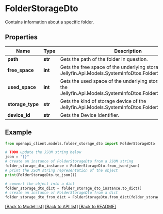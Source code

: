 # FolderStorageDto

Contains information about a specific folder.

## Properties

Name | Type | Description | Notes
------------ | ------------- | ------------- | -------------
**path** | **str** | Gets the path of the folder in question. | [optional] 
**free_space** | **int** | Gets the free space of the underlying storage device of the Jellyfin.Api.Models.SystemInfoDtos.FolderStorageDto.Path. | [optional] 
**used_space** | **int** | Gets the used space of the underlying storage device of the Jellyfin.Api.Models.SystemInfoDtos.FolderStorageDto.Path. | [optional] 
**storage_type** | **str** | Gets the kind of storage device of the Jellyfin.Api.Models.SystemInfoDtos.FolderStorageDto.Path. | [optional] 
**device_id** | **str** | Gets the Device Identifier. | [optional] 

## Example

```python
from openapi_client.models.folder_storage_dto import FolderStorageDto

# TODO update the JSON string below
json = "{}"
# create an instance of FolderStorageDto from a JSON string
folder_storage_dto_instance = FolderStorageDto.from_json(json)
# print the JSON string representation of the object
print(FolderStorageDto.to_json())

# convert the object into a dict
folder_storage_dto_dict = folder_storage_dto_instance.to_dict()
# create an instance of FolderStorageDto from a dict
folder_storage_dto_from_dict = FolderStorageDto.from_dict(folder_storage_dto_dict)
```
[[Back to Model list]](../README.md#documentation-for-models) [[Back to API list]](../README.md#documentation-for-api-endpoints) [[Back to README]](../README.md)


